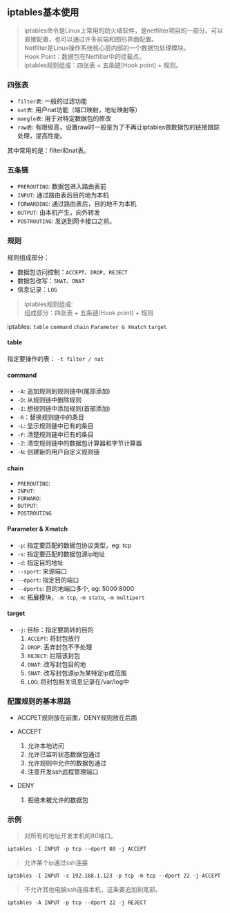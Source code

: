 ## iptables基本使用

> iptables命令是Linux上常用的防火墙软件，是netfilter项目的一部分。可以直接配置，也可以通过许多前端和图形界面配置。  
Netfilter是Linux操作系统核心层内部的一个数据包处理模块。  
Hook Point：数据包在Netfilter中的挂载点。  
iptables规则组成：四张表 + 五条链(Hook point) + 规则。

### 四张表
- `filter表`: 一般的过滤功能
- `nat表`: 用户nat功能（端口映射，地址映射等）
- `mangle表`: 用于对特定数据包的修改
- `raw表`: 有限级高，设置raw时一般是为了不再让iptables做数据包的链接跟踪处理，提高性能。

其中常用的是：filter和nat表。

### 五条链
- `PREROUTING`: 数据包进入路由表前
- `INPUT`: 通过路由表后目的地为本机
- `FORWARDING`: 通过路由表后，目的地不为本机
- `OUTPUT`: 由本机产生，向外转发
- `POSTROUTING`: 发送到网卡接口之前。

### 规则
规则组成部分：

- 数据包访问控制：`ACCEPT`、`DROP`、`REJECT`
- 数据包改写：`SNAT`、`DNAT`
- 信息记录：`LOG`

> iptables规则组成:  
组成部分：四张表 + 五条链(Hook point) + 规则

iptables: `table` `command` `chain` `Parameter & Xmatch` `target`

#### table
指定要操作的表： `-t filter / nat`

#### command
- `-A`: 追加规则到规则链中(尾部添加)
- `-D`: 从规则链中删除规则
- `-I`: 想规则链中添加规则(首部添加)
- `-R`：替换规则链中的条目
- `-L`: 显示规则链中已有的条目
- `-F`: 清楚规则链中已有的条目
- `-Z`: 清空规则链中的数据包计算器和字节计算器
- `-N`: 创建新的用户自定义规则链

#### chain
- `PREROUTING`:
- `INPUT`:
- `FORWARD`:
- `OUTPUT`:
- `POSTROUTING`

#### Parameter & Xmatch
- `-p`: 指定要匹配的数据包协议类型，eg: tcp
- `-s`: 指定要匹配的数据包源ip地址
- `-d`: 指定目的地址
- `--sport`: 来源端口
- `--dport`: 指定目的端口
- `--dports`: 目的地端口多个, eg: 5000:8000
- `-m`: 拓展模块，`-m tcp`, `-m state`, `-m multiport`

#### target
- `-j`: 目标：指定要跳转的目的
	1. `ACCEPT`: 将封包放行
	2. `DROP`: 丢弃封包不予处理
	3. `REJECT`: 拦阻该封包
	4. `DNAT`: 改写封包目的地
	5. `SNAT`:  改写封包源ip为某特定ip或范围
	6. `LOG`: 将封包相关讯息记录在/var/log中

### 配置规则的基本思路
- ACCPET规则放在前面，DENY规则放在后面
- ACCEPT
	1. 允许本地访问
	2. 允许已监听状态数据包通过
	3. 允许规则中允许的数据包通过
	4. 注意开发ssh远程管理端口

- DENY
	1. 拒绝未被允许的数据包

### 示例

> 对所有的地址开发本机的80端口。

```
iptables -I INPUT -p tcp --dport 80 -j ACCEPT
```

> 允许某个ip通过ssh连接

```
iptables -I INPUT -s 192.168.1.123 -p tcp -m tcp --dport 22 -j ACCEPT
```

> 不允许其他电脑ssh连接本机，这条要追加到尾部。

```
iptables -A INPUT -p tcp --dport 22 -j REJECT
```